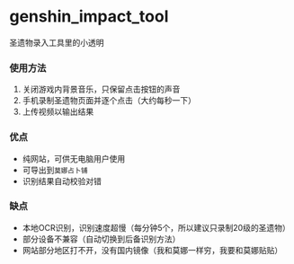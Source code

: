 # genshin_impact_tool
圣遗物录入工具里的小透明

### 使用方法
1. 关闭游戏内背景音乐，只保留点击按钮的声音
2. 手机录制圣遗物页面并逐个点击（大约每秒一下）
3. 上传视频以输出结果

### 优点
- 纯网站，可供无电脑用户使用
- 可导出到`莫娜占卜铺`
- 识别结果自动校验对错

### 缺点
- 本地OCR识别，识别速度超慢（每分钟5个，所以建议只录制20级的圣遗物）
- 部分设备不兼容（自动切换到后备识别方法）
- 网站部分地区打不开，没有国内镜像（我和莫娜一样穷，我要和莫娜贴贴）
